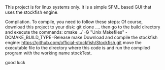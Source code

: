This project is for linux systems only. It is a simple SFML based GUI that uses the stockfish engine.

Compilation. To compile, you need to follow these steps:
Of course, download this project to your disk: git clone ....
then go to the build directory and execute the commands:
cmake ../ -G "Unix Makefiles" -DCMAKE_BUILD_TYPE=Release
make
Download and compile the stockfish engine:
https://github.com/official-stockfish/Stockfish.git
move the executable file to the directory where this code is
and run the compiled program with the working name stockTest.

good luck
